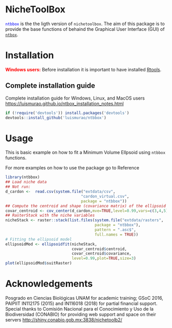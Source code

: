 # NicheToolBox

<span style="color:blue">`ntbbox`</span> is the the ligth version of `nichetoolbox`. The aim of this package is to provide the base functions of behaind the Graphical User Interface (GUI) of [`ntbox`](https://github.com/luismurao/ntbox).

# Installation

<span style="color:red">**Windows users:**</span> Before installation it is important to have installed [Rtools](https://cran.r-project.org/bin/windows/Rtools/).


## Complete installation guide

Complete installation guide for Windows, Linux, and MacOS users https://luismurao.github.io/ntbox_installation_notes.html

```r
if (!require('devtools')) install.packages('devtools')
devtools::install_github('luismurao/ntbbox')
```

# Usage

This is basic example on how to fit a Minimum Volume Ellpsoid using `ntbbox`
functions.

For more examples on how to use the package go to Reference

```r
library(ntbbox)
## Load niche data
## Not run: 
d_cardon <-  read.csv(system.file("extdata/csv",
                                 "cardon_virtual.csv",
                                 package = "ntbbox"))
## Compute the centroid and shape (covariance matrix) of the ellipsoid model.
covar_centroid <- cov_center(d_cardon,mve=TRUE,level=0.99,vars=c(3,4,5))
## RasterStack with the niche variables
nicheStack <- raster::stack(list.files(system.file("extdata/rasters",
                                       package = "ntbbox"),
                                       pattern = ".asc$",
                                       full.names = TRUE))
# Fitting the ellipsoid model
ellipsoidMod <- ellipsoidfit(nicheStack,
                             covar_centroid$centroid,
                             covar_centroid$covariance,
                             level=0.99,plot=TRUE,size=3)
plot(ellipsoidMod$suitRaster)
```
# Acknowledgements

Posgrado en Ciencias Biológicas UNAM for academic training; GSoC 2016, PAIPIIT IN112175 (2015) and IN116018 (2018) for partial financial support. Special thanks to Comisión Nacional para el Conocimiento y Uso de la Biodiversidad (CONABIO) for providing web support and space on their servers http://shiny.conabio.gob.mx:3838/nichetoolb2/
